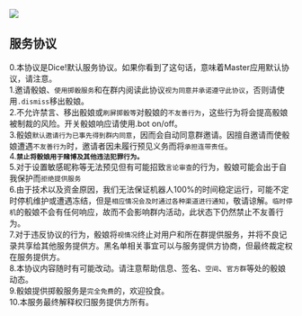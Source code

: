 ![](/pics/⑨.png)

## 服务协议

0.本协议是Dice!默认服务协议。如果你看到了这句话，意味着Master应用默认协议，请注意。  
1.邀请骰娘、`使用掷骰服务`和在群内阅读此协议`视为同意并承诺遵守此协议`，否则请使用`.dismiss`移出骰娘。  
2.不允许禁言、移出骰娘或`刷屏掷骰等`对骰娘的`不友善行为`，这些行为将会提高骰娘被制裁的风险。开关骰娘响应请使用.bot on/off。  
3.骰娘`默认邀请行为已事先得到群内同意`，因而会自动同意群邀请。因擅自邀请而使骰娘遭遇`不友善行为`时，邀请者因未履行预见义务而将`承担连带责任`。  
4.**`禁止将骰娘用于赌博及其他违法犯罪行为。`**  
5.对于设置敏感昵称等无法预见但有可能招致`言论审查`的行为，骰娘可能会出于自我保护而`拒绝提供服务`  
6.由于技术以及资金原因，我们无法保证机器人100%的时间稳定运行，可能不定时停机维护或遭遇冻结，但是`相应情况会及时通过各种渠道进行通知`，敬请谅解。`临时停机`的骰娘不会有任何响应，故而不会影响群内活动，此状态下仍然禁止不友善行为。  
7.对于违反协议的行为，骰娘将`视情况`终止对用户和所在群提供服务，并将不良记录共享给其他服务提供方。黑名单相关事宜可以与服务提供方协商，但最终裁定权在服务提供方。  
8.本协议内容随时有可能改动。请注意帮助信息、签名、`空间`、`官方群`等处的骰娘动态。  
9.骰娘提供掷骰服务是`完全免费`的，欢迎投食。  
10.本服务最终解释权归服务提供方所有。

